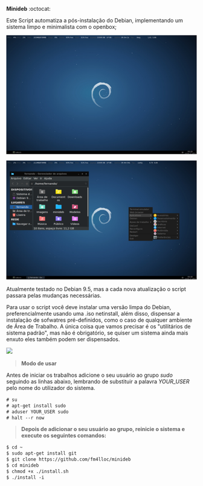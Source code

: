 
**Minideb** :octocat:

Este Script automatiza a pós-instalação do Debian, implementando um sistema limpo e minimalista com o openbox;

![screen1](/screenshot/2018-07-27-084940_1440x900_scrot.jpg)
          
![screen2](/screenshot/2018-07-27-084931_1440x900_scrot.jpg)

Atualmente testado no Debian 9.5, mas a cada nova atualização o script passara pelas mudanças necessárias.

Para usar o script você deve instalar uma versão limpa do Debian, preferencialmente usando uma .iso netinstall, além disso, dispensar a instalação de sofwatres pré-definidos, como o caso de qualquer ambiente de Área de Trabalho. A única coisa que vamos precisar é os "utilitários de sistema padrão", mas não é obrigatório, se quiser um sistema ainda mais enxuto eles também podem ser dispensados.

<img src="https://raw.githubusercontent.com/fm4lloc/stuff/master/2018-07-26-120025_1920x1080_scrot.jpg"/>

> **Modo de usar**

Antes de iniciar os trabalhos adicione o seu usuário ao grupo *sudo* seguindo as linhas abaixo, lembrando de substituir a palavra *YOUR_USER* pelo nome do utilizador do sistema.

```
# su
# apt-get install sudo
# aduser YOUR_USER sudo
# halt --r now
```
> **Depois de adicionar o seu usuário ao grupo, reinicie o sistema e execute os seguintes comandos:**
```
$ cd ~
$ sudo apt-get install git
$ git clone https://github.com/fm4lloc/minideb
$ cd minideb
$ chmod +x ./install.sh
$ ./install -i
```
